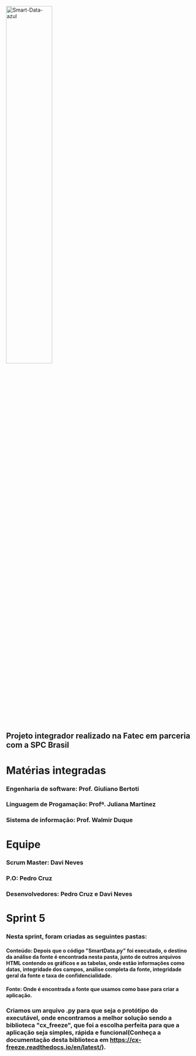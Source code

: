 
<img width="50%" alignt="center" src="https://i.ibb.co/KmndGwM/Smart-Data-azul.png" alt="Smart-Data-azul"> 


## **Projeto integrador realizado na Fatec em parceria com a SPC Brasil** 

# **Matérias integradas**
### Engenharia de software: Prof. Giuliano Bertoti
### Linguagem de Progamação: Profª. Juliana Martinez
### Sistema de informação: Prof. Walmir Duque

# **Equipe**
### **Scrum Master:** Davi Neves
### **P.O:** Pedro Cruz
### **Desenvolvedores:** Pedro Cruz e Davi Neves

# **Sprint 5**

### Nesta sprint, foram criadas as seguintes pastas: 
#### Conteúdo: Depois que o código "SmartData.py" foi executado, o destino da análise da fonte é encontrada nesta pasta, junto de outros arquivos HTML contendo os gráficos e as tabelas, onde estão informações como datas, integridade dos campos, análise completa da fonte, integridade geral da fonte e taxa de confidencialidade.
#### Fonte: Onde é encontrada a fonte que usamos como base para criar a aplicação.

###  Criamos um arquivo .py para que seja o protótipo do executável, onde encontramos a melhor solução sendo a biblioteca "cx_freeze", que foi a escolha perfeita para que a aplicação seja simples, rápida e funcional(Conheça a documentação desta biblioteca em https://cx-freeze.readthedocs.io/en/latest/).
